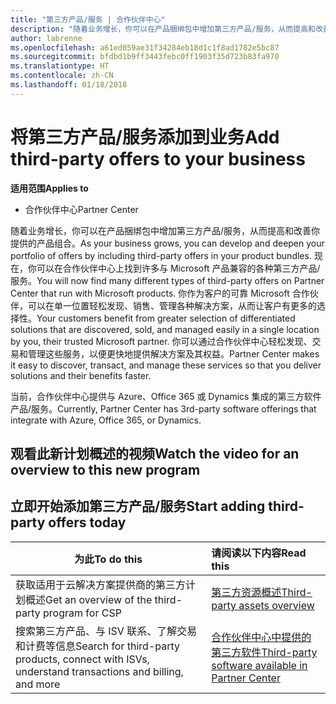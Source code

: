 ```yaml
---
title: "第三方产品/服务 | 合作伙伴中心"
description: "随着业务增长，你可以在产品捆绑包中增加第三方产品/服务，从而提高和改善你提供的产品组合。"
author: labrenne
ms.openlocfilehash: a61ed059ae31f34284eb18d1c1f8ad1782e5bc87
ms.sourcegitcommit: bfdbd1b9ff3443febc0ff1903f35d723b83fa970
ms.translationtype: HT
ms.contentlocale: zh-CN
ms.lasthandoff: 01/18/2018
---
```

# <a name="add-third-party-offers-to-your-business"></a><span data-ttu-id="b1bb2-103">将第三方产品/服务添加到业务</span><span class="sxs-lookup"><span data-stu-id="b1bb2-103">Add third-party offers to your business</span></span>

**<span data-ttu-id="b1bb2-104">适用范围</span><span class="sxs-lookup"><span data-stu-id="b1bb2-104">Applies to</span></span>**

- <span data-ttu-id="b1bb2-105">合作伙伴中心</span><span class="sxs-lookup"><span data-stu-id="b1bb2-105">Partner Center</span></span>

<span data-ttu-id="b1bb2-106">随着业务增长，你可以在产品捆绑包中增加第三方产品/服务，从而提高和改善你提供的产品组合。</span><span class="sxs-lookup"><span data-stu-id="b1bb2-106">As your business grows, you can develop and deepen your portfolio of offers by including third-party offers in your product bundles.</span></span> <span data-ttu-id="b1bb2-107">现在，你可以在合作伙伴中心上找到许多与 Microsoft 产品兼容的各种第三方产品/服务。</span><span class="sxs-lookup"><span data-stu-id="b1bb2-107">You will now find many different types of third-party offers on Partner Center that run with Microsoft products.</span></span> <span data-ttu-id="b1bb2-108">你作为客户的可靠 Microsoft 合作伙伴，可以在单一位置轻松发现、销售、管理各种解决方案，从而让客户有更多的选择性。</span><span class="sxs-lookup"><span data-stu-id="b1bb2-108">Your customers benefit from greater selection of differentiated solutions that are discovered, sold, and managed easily in a single location by you, their trusted Microsoft partner.</span></span> <span data-ttu-id="b1bb2-109">你可以通过合作伙伴中心轻松发现、交易和管理这些服务，以便更快地提供解决方案及其权益。</span><span class="sxs-lookup"><span data-stu-id="b1bb2-109">Partner Center makes it easy to discover, transact, and manage these services so that you deliver solutions and their benefits faster.</span></span>

<span data-ttu-id="b1bb2-110">当前，合作伙伴中心提供与 Azure、Office 365 或 Dynamics 集成的第三方软件产品/服务。</span><span class="sxs-lookup"><span data-stu-id="b1bb2-110">Currently, Partner Center has 3rd-party software offerings that integrate with Azure, Office 365, or Dynamics.</span></span>

## <a name="watch-the-video-for-an-overview-to-this-new-program"></a><span data-ttu-id="b1bb2-111">观看此新计划概述的视频</span><span class="sxs-lookup"><span data-stu-id="b1bb2-111">Watch the video for an overview to this new program</span></span>


## <a name="start-adding-third-party-offers-today"></a><span data-ttu-id="b1bb2-112">立即开始添加第三方产品/服务</span><span class="sxs-lookup"><span data-stu-id="b1bb2-112">Start adding third-party offers today</span></span>

|**<span data-ttu-id="b1bb2-113">为此</span><span class="sxs-lookup"><span data-stu-id="b1bb2-113">To do this</span></span>**   |**<span data-ttu-id="b1bb2-114">请阅读以下内容</span><span class="sxs-lookup"><span data-stu-id="b1bb2-114">Read this</span></span>**   |
|------------------|:--------------------|
|<span data-ttu-id="b1bb2-115">获取适用于云解决方案提供商的第三方计划概述</span><span class="sxs-lookup"><span data-stu-id="b1bb2-115">Get an overview of the third-party program for CSP</span></span>  |[<span data-ttu-id="b1bb2-116">第三方资源概述</span><span class="sxs-lookup"><span data-stu-id="b1bb2-116">Third-party assets overview</span></span>](https://assets.microsoft.com/ThirdPartyOffers-Overview.pptx)|
|<span data-ttu-id="b1bb2-117">搜索第三方产品、与 ISV 联系、了解交易和计费等信息</span><span class="sxs-lookup"><span data-stu-id="b1bb2-117">Search for third-party products, connect with ISVs, understand transactions and billing, and more</span></span>| [<span data-ttu-id="b1bb2-118">合作伙伴中心中提供的第三方软件</span><span class="sxs-lookup"><span data-stu-id="b1bb2-118">Third-party software available in Partner Center</span></span>](third-party-help.md) 

